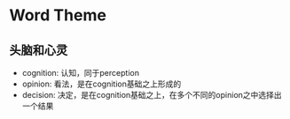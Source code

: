 # Word Theme

## 头脑和心灵

- cognition: 认知，同于perception
- opinion: 看法，是在cognition基础之上形成的
- decision: 决定，是在cognition基础之上，在多个不同的opinion之中选择出一个结果
